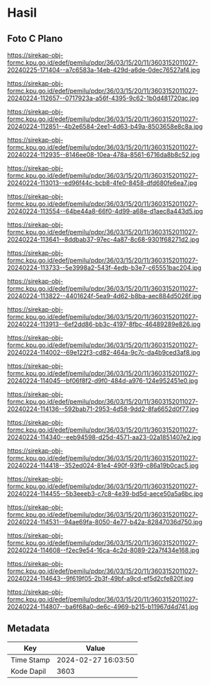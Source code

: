 # Hasil

## Foto C Plano

https://sirekap-obj-formc.kpu.go.id/edef/pemilu/pdpr/36/03/15/20/11/3603152011027-20240225-171404--a7c6583a-14eb-429d-a6de-0dec76527af4.jpg

https://sirekap-obj-formc.kpu.go.id/edef/pemilu/pdpr/36/03/15/20/11/3603152011027-20240224-112657--0717923a-a56f-4395-9c62-1b0d481720ac.jpg

https://sirekap-obj-formc.kpu.go.id/edef/pemilu/pdpr/36/03/15/20/11/3603152011027-20240224-112851--4b2e6584-2ee1-4d63-b49a-8503658e8c8a.jpg

https://sirekap-obj-formc.kpu.go.id/edef/pemilu/pdpr/36/03/15/20/11/3603152011027-20240224-112935--8146ee08-10ea-478a-8561-6716da8b8c52.jpg

https://sirekap-obj-formc.kpu.go.id/edef/pemilu/pdpr/36/03/15/20/11/3603152011027-20240224-113013--ed96f44c-bcb8-4fe0-8458-dfd680fe6ea7.jpg

https://sirekap-obj-formc.kpu.go.id/edef/pemilu/pdpr/36/03/15/20/11/3603152011027-20240224-113554--64be44a8-66f0-4d99-a68e-d1aec8a443d5.jpg

https://sirekap-obj-formc.kpu.go.id/edef/pemilu/pdpr/36/03/15/20/11/3603152011027-20240224-113641--8ddbab37-97ec-4a87-8c68-9301f68271d2.jpg

https://sirekap-obj-formc.kpu.go.id/edef/pemilu/pdpr/36/03/15/20/11/3603152011027-20240224-113733--5e3998a2-543f-4edb-b3e7-c65551bac204.jpg

https://sirekap-obj-formc.kpu.go.id/edef/pemilu/pdpr/36/03/15/20/11/3603152011027-20240224-113822--4401624f-5ea9-4d62-b8ba-aec884d5026f.jpg

https://sirekap-obj-formc.kpu.go.id/edef/pemilu/pdpr/36/03/15/20/11/3603152011027-20240224-113913--6ef2dd86-bb3c-4197-8fbc-46489289e826.jpg

https://sirekap-obj-formc.kpu.go.id/edef/pemilu/pdpr/36/03/15/20/11/3603152011027-20240224-114002--69e122f3-cd82-464a-9c7c-da4b9ced3af8.jpg

https://sirekap-obj-formc.kpu.go.id/edef/pemilu/pdpr/36/03/15/20/11/3603152011027-20240224-114045--bf06f8f2-d9f0-484d-a976-124e952451e0.jpg

https://sirekap-obj-formc.kpu.go.id/edef/pemilu/pdpr/36/03/15/20/11/3603152011027-20240224-114136--592bab71-2953-4d58-9dd2-8fa6652d0f77.jpg

https://sirekap-obj-formc.kpu.go.id/edef/pemilu/pdpr/36/03/15/20/11/3603152011027-20240224-114340--eeb94598-d25d-4571-aa23-02a1851407e2.jpg

https://sirekap-obj-formc.kpu.go.id/edef/pemilu/pdpr/36/03/15/20/11/3603152011027-20240224-114418--352ed024-81e4-490f-93f9-c86a19b0cac5.jpg

https://sirekap-obj-formc.kpu.go.id/edef/pemilu/pdpr/36/03/15/20/11/3603152011027-20240224-114455--5b3eeeb3-c7c8-4e39-bd5d-aece50a5a6bc.jpg

https://sirekap-obj-formc.kpu.go.id/edef/pemilu/pdpr/36/03/15/20/11/3603152011027-20240224-114531--94ae69fa-8050-4e77-b42a-82847036d750.jpg

https://sirekap-obj-formc.kpu.go.id/edef/pemilu/pdpr/36/03/15/20/11/3603152011027-20240224-114608--f2ec9e54-16ca-4c2d-8089-22a7f434e168.jpg

https://sirekap-obj-formc.kpu.go.id/edef/pemilu/pdpr/36/03/15/20/11/3603152011027-20240224-114643--9f619f05-2b3f-49bf-a9cd-ef5d2cfe820f.jpg

https://sirekap-obj-formc.kpu.go.id/edef/pemilu/pdpr/36/03/15/20/11/3603152011027-20240224-114807--ba6f68a0-de6c-4969-b215-b11967d4d741.jpg


## Metadata

| Key        | Value               |
| ---------- | ------------------- |
| Time Stamp | 2024-02-27 16:03:50 |
| Kode Dapil | 3603                |



